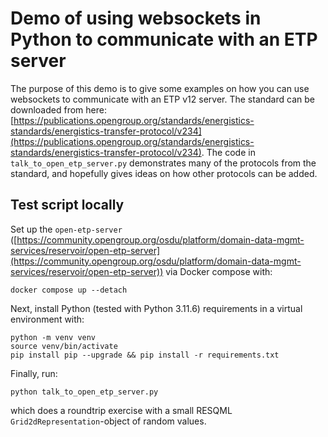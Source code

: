 # Demo of using websockets in Python to communicate with an ETP server
The purpose of this demo is to give some examples on how you can use websockets to communicate with an ETP v12 server. The standard can be downloaded from here: [https://publications.opengroup.org/standards/energistics-standards/energistics-transfer-protocol/v234](https://publications.opengroup.org/standards/energistics-standards/energistics-transfer-protocol/v234). The code in `talk_to_open_etp_server.py` demonstrates many of the protocols from the standard, and hopefully gives ideas on how other protocols can be added.

## Test script locally
Set up the `open-etp-server` ([https://community.opengroup.org/osdu/platform/domain-data-mgmt-services/reservoir/open-etp-server](https://community.opengroup.org/osdu/platform/domain-data-mgmt-services/reservoir/open-etp-server)) via Docker compose with:
```
docker compose up --detach
```
Next, install Python (tested with Python 3.11.6) requirements in a virtual environment with:
```
python -m venv venv
source venv/bin/activate
pip install pip --upgrade && pip install -r requirements.txt
```
Finally, run:
```
python talk_to_open_etp_server.py
```
which does a roundtrip exercise with a small RESQML `Grid2dRepresentation`-object of random values.
